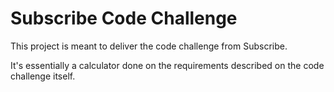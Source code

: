 # Subscribe Code Challenge

This project is meant to deliver the code challenge from Subscribe.

It's essentially a calculator done on the requirements described on the code challenge itself.


